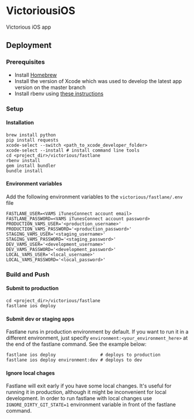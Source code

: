 # VictoriousiOS
Victorious iOS app

## Deployment

### Prerequisites
- Install [Homebrew](http://brew.sh)
- Install the version of Xcode which was used to develop the latest app version on the master branch
- Install rbenv using [these instructions](http://www.startprogrammingnowbook.com/book/setup#uid10)

### Setup

#### Installation

```
brew install python
pip install requests
xcode-select --switch <path_to_xcode_developer_folder>
xcode-select --install # install command line tools
cd <project_dir>/victorious/fastlane
rbenv install
gem install bundler
bundle install
```

#### Environment variables

Add the following environment variables to the `victorious/fastlane/.env` file

```
FASTLANE_USER=<VAMS iTunesConnect account email>
FASTLANE_PASSWORD=<VAMS iTunesConnect account password>
PRODUCTION_VAMS_USER='<production_username>'
PRODUCTION_VAMS_PASSWORD='<production_password>'
STAGING_VAMS_USER='<staging_username>'
STAGING_VAMS_PASSWORD='<staging_password>'
DEV_VAMS_USER='<development_username>'
DEV_VAMS_PASSWORD='<development_password>'
LOCAL_VAMS_USER='<local_username>'
LOCAL_VAMS_PASSWORD='<local_password>'
```

### Build and Push

#### Submit to production

```
cd <project_dir>/victorious/fastlane
fastlane ios deploy
```

#### Submit dev or staging apps

Fastlane runs in production environment by default. If you want to run it in a different environment, just specify `environment:<your_environment_here>` at the end of the fastlane command. See the example below:

```
fastlane ios deploy                 # deploys to production
fastlane ios deploy environment:dev # deploys to dev
```

#### Ignore local chages

Fastlane will exit early if you have some local changes. It's useful for running it in production, although it might be inconvenient for local development. In order to run fastlane with local changes use `IGNORE_DIRTY_GIT_STATE=1` environment variable in front of the fastlane command.
